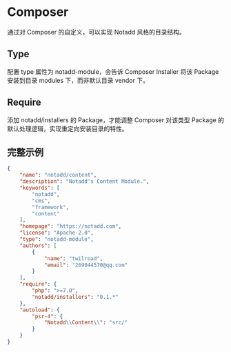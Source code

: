 # Composer

通过对 Composer 的自定义，可以实现 Notadd 风格的目录结构。

## Type

配置 type 属性为 notadd-module，会告诉 Composer Installer 将该 Package 安装到目录 modules 下，而非默认目录 vendor 下。

## Require

添加 notadd/installers 的 Package，才能调整 Composer 对该类型 Package 的默认处理逻辑，实现重定向安装目录的特性。

## 完整示例

```json
{
    "name": "notadd/content",
    "description": "Notadd's Content Module.",
    "keywords": [
        "notadd",
        "cms",
        "framework",
        "content"
    ],
    "homepage": "https://notadd.com",
    "license": "Apache-2.0",
    "type": "notadd-module",
    "authors": [
        {
            "name": "twilroad",
            "email": "269044570@qq.com"
        }
    ],
    "require": {
        "php": ">=7.0",
        "notadd/installers": "0.1.*"
    },
    "autoload": {
        "psr-4": {
            "Notadd\\Content\\": "src/"
        }
    }
}
```
